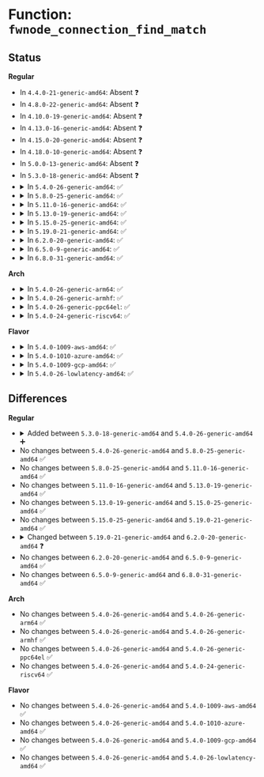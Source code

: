 # Function: <code>fwnode_connection_find_match</code>

## Status
<b>Regular</b>
<ul>
<li>
In <code>4.4.0-21-generic-amd64</code>: Absent ❓
</li>
<li>
In <code>4.8.0-22-generic-amd64</code>: Absent ❓
</li>
<li>
In <code>4.10.0-19-generic-amd64</code>: Absent ❓
</li>
<li>
In <code>4.13.0-16-generic-amd64</code>: Absent ❓
</li>
<li>
In <code>4.15.0-20-generic-amd64</code>: Absent ❓
</li>
<li>
In <code>4.18.0-10-generic-amd64</code>: Absent ❓
</li>
<li>
In <code>5.0.0-13-generic-amd64</code>: Absent ❓
</li>
<li>
In <code>5.3.0-18-generic-amd64</code>: Absent ❓
</li>
<li>
<details>
<summary>In <code>5.4.0-26-generic-amd64</code>: ✅</summary>

```c
void * fwnode_connection_find_match(struct fwnode_handle * fwnode, const char * con_id, void * data, devcon_match_fn_t match)
```

```json
{
  "name": "fwnode_connection_find_match",
  "collision_type": "Unique Global",
  "inline_type": "No",
  "funcs": [
    {
      "addr": 18446744071586215104,
      "name": "fwnode_connection_find_match",
      "external": true,
      "loc": "drivers/base/devcon.c:71",
      "file": "drivers/base/devcon.c",
      "inline": "seen, unknown",
      "caller_inline": [],
      "caller_func": [
        "drivers/base/devcon.c:device_connection_find_match"
      ]
    }
  ],
  "symbols": [
    {
      "addr": 18446744071586215104,
      "name": "fwnode_connection_find_match",
      "section": ".text",
      "bind": "STB_GLOBAL",
      "size": 321
    }
  ]
}
```
</details>
</li>
<li>
<details>
<summary>In <code>5.8.0-25-generic-amd64</code>: ✅</summary>

```c
void * fwnode_connection_find_match(struct fwnode_handle * fwnode, const char * con_id, void * data, devcon_match_fn_t match)
```

```json
{
  "name": "fwnode_connection_find_match",
  "collision_type": "Unique Global",
  "inline_type": "No",
  "funcs": [
    {
      "addr": 18446744071586980320,
      "name": "fwnode_connection_find_match",
      "external": true,
      "loc": "drivers/base/devcon.c:71",
      "file": "drivers/base/devcon.c",
      "inline": "seen, unknown",
      "caller_inline": [],
      "caller_func": [
        "drivers/base/devcon.c:device_connection_find_match"
      ]
    }
  ],
  "symbols": [
    {
      "addr": 18446744071586980320,
      "name": "fwnode_connection_find_match",
      "section": ".text",
      "bind": "STB_GLOBAL",
      "size": 326
    }
  ]
}
```
</details>
</li>
<li>
<details>
<summary>In <code>5.11.0-16-generic-amd64</code>: ✅</summary>

```c
void * fwnode_connection_find_match(struct fwnode_handle * fwnode, const char * con_id, void * data, devcon_match_fn_t match)
```

```json
{
  "name": "fwnode_connection_find_match",
  "collision_type": "Unique Global",
  "inline_type": "No",
  "funcs": [
    {
      "addr": 18446744071587062880,
      "name": "fwnode_connection_find_match",
      "external": true,
      "loc": "drivers/base/property.c:1296",
      "file": "drivers/base/property.c",
      "inline": "seen, unknown",
      "caller_inline": [],
      "caller_func": [
        "drivers/usb/roles/class.c:fwnode_usb_role_switch_get",
        "drivers/usb/roles/class.c:usb_role_switch_get"
      ]
    }
  ],
  "symbols": [
    {
      "addr": 18446744071587062880,
      "name": "fwnode_connection_find_match",
      "section": ".text",
      "bind": "STB_GLOBAL",
      "size": 578
    }
  ]
}
```
</details>
</li>
<li>
<details>
<summary>In <code>5.13.0-19-generic-amd64</code>: ✅</summary>

```c
void * fwnode_connection_find_match(struct fwnode_handle * fwnode, const char * con_id, void * data, devcon_match_fn_t match)
```

```json
{
  "name": "fwnode_connection_find_match",
  "collision_type": "Unique Global",
  "inline_type": "No",
  "funcs": [
    {
      "addr": 18446744071586946800,
      "name": "fwnode_connection_find_match",
      "external": true,
      "loc": "drivers/base/property.c:1309",
      "file": "drivers/base/property.c",
      "inline": "seen, unknown",
      "caller_inline": [],
      "caller_func": [
        "drivers/usb/roles/class.c:fwnode_usb_role_switch_get",
        "drivers/usb/roles/class.c:usb_role_switch_get"
      ]
    }
  ],
  "symbols": [
    {
      "addr": 18446744071586946800,
      "name": "fwnode_connection_find_match",
      "section": ".text",
      "bind": "STB_GLOBAL",
      "size": 627
    }
  ]
}
```
</details>
</li>
<li>
<details>
<summary>In <code>5.15.0-25-generic-amd64</code>: ✅</summary>

```c
void * fwnode_connection_find_match(struct fwnode_handle * fwnode, const char * con_id, void * data, devcon_match_fn_t match)
```

```json
{
  "name": "fwnode_connection_find_match",
  "collision_type": "Unique Global",
  "inline_type": "No",
  "funcs": [
    {
      "addr": 18446744071587511152,
      "name": "fwnode_connection_find_match",
      "external": true,
      "loc": "drivers/base/property.c:1320",
      "file": "drivers/base/property.c",
      "inline": "seen, unknown",
      "caller_inline": [],
      "caller_func": [
        "drivers/usb/roles/class.c:fwnode_usb_role_switch_get",
        "drivers/usb/roles/class.c:usb_role_switch_get"
      ]
    }
  ],
  "symbols": [
    {
      "addr": 18446744071587511152,
      "name": "fwnode_connection_find_match",
      "section": ".text",
      "bind": "STB_GLOBAL",
      "size": 608
    }
  ]
}
```
</details>
</li>
<li>
<details>
<summary>In <code>5.19.0-21-generic-amd64</code>: ✅</summary>

```c
void * fwnode_connection_find_match(struct fwnode_handle * fwnode, const char * con_id, void * data, devcon_match_fn_t match)
```

```json
{
  "name": "fwnode_connection_find_match",
  "collision_type": "Unique Global",
  "inline_type": "No",
  "funcs": [
    {
      "addr": 18446744071588838688,
      "name": "fwnode_connection_find_match",
      "external": true,
      "loc": "drivers/base/property.c:1285",
      "file": "drivers/base/property.c",
      "inline": "seen, unknown",
      "caller_inline": [],
      "caller_func": [
        "drivers/usb/roles/class.c:fwnode_usb_role_switch_get",
        "drivers/usb/roles/class.c:usb_role_switch_get"
      ]
    }
  ],
  "symbols": [
    {
      "addr": 18446744071588838688,
      "name": "fwnode_connection_find_match",
      "section": ".text",
      "bind": "STB_GLOBAL",
      "size": 174
    }
  ]
}
```
</details>
</li>
<li>
<details>
<summary>In <code>6.2.0-20-generic-amd64</code>: ✅</summary>

```c
void * fwnode_connection_find_match(const struct fwnode_handle * fwnode, const char * con_id, void * data, devcon_match_fn_t match)
```

```json
{
  "name": "fwnode_connection_find_match",
  "collision_type": "Unique Global",
  "inline_type": "No",
  "funcs": [
    {
      "addr": 18446744071590340240,
      "name": "fwnode_connection_find_match",
      "external": true,
      "loc": "drivers/base/property.c:1299",
      "file": "drivers/base/property.c",
      "inline": "seen, unknown",
      "caller_inline": [],
      "caller_func": [
        "drivers/usb/roles/class.c:fwnode_usb_role_switch_get",
        "drivers/usb/roles/class.c:usb_role_switch_get"
      ]
    }
  ],
  "symbols": [
    {
      "addr": 18446744071590340240,
      "name": "fwnode_connection_find_match",
      "section": ".text",
      "bind": "STB_GLOBAL",
      "size": 174
    }
  ]
}
```
</details>
</li>
<li>
<details>
<summary>In <code>6.5.0-9-generic-amd64</code>: ✅</summary>

```c
void * fwnode_connection_find_match(const struct fwnode_handle * fwnode, const char * con_id, void * data, devcon_match_fn_t match)
```

```json
{
  "name": "fwnode_connection_find_match",
  "collision_type": "Unique Global",
  "inline_type": "No",
  "funcs": [
    {
      "addr": 18446744071590660416,
      "name": "fwnode_connection_find_match",
      "external": true,
      "loc": "drivers/base/property.c:1360",
      "file": "drivers/base/property.c",
      "inline": "seen, unknown",
      "caller_inline": [],
      "caller_func": [
        "drivers/usb/roles/class.c:fwnode_usb_role_switch_get",
        "drivers/usb/roles/class.c:usb_role_switch_get"
      ]
    }
  ],
  "symbols": [
    {
      "addr": 18446744071590660416,
      "name": "fwnode_connection_find_match",
      "section": ".text",
      "bind": "STB_GLOBAL",
      "size": 174
    }
  ]
}
```
</details>
</li>
<li>
<details>
<summary>In <code>6.8.0-31-generic-amd64</code>: ✅</summary>

```c
void * fwnode_connection_find_match(const struct fwnode_handle * fwnode, const char * con_id, void * data, devcon_match_fn_t match)
```

```json
{
  "name": "fwnode_connection_find_match",
  "collision_type": "Unique Global",
  "inline_type": "No",
  "funcs": [
    {
      "addr": 18446744071591020944,
      "name": "fwnode_connection_find_match",
      "external": true,
      "loc": "drivers/base/property.c:1424",
      "file": "drivers/base/property.c",
      "inline": "seen, unknown",
      "caller_inline": [],
      "caller_func": [
        "drivers/usb/roles/class.c:fwnode_usb_role_switch_get",
        "drivers/usb/roles/class.c:usb_role_switch_get"
      ]
    }
  ],
  "symbols": [
    {
      "addr": 18446744071591020944,
      "name": "fwnode_connection_find_match",
      "section": ".text",
      "bind": "STB_GLOBAL",
      "size": 174
    }
  ]
}
```
</details>
</li>
</ul>
<b>Arch</b>
<ul>
<li>
<details>
<summary>In <code>5.4.0-26-generic-arm64</code>: ✅</summary>

```c
void * fwnode_connection_find_match(struct fwnode_handle * fwnode, const char * con_id, void * data, devcon_match_fn_t match)
```

```json
{
  "name": "fwnode_connection_find_match",
  "collision_type": "Unique Global",
  "inline_type": "No",
  "funcs": [
    {
      "addr": 18446603336499023240,
      "name": "fwnode_connection_find_match",
      "external": true,
      "loc": "drivers/base/devcon.c:71",
      "file": "drivers/base/devcon.c",
      "inline": "seen, unknown",
      "caller_inline": [],
      "caller_func": [
        "drivers/base/devcon.c:device_connection_find_match"
      ]
    }
  ],
  "symbols": [
    {
      "addr": 18446603336499023240,
      "name": "fwnode_connection_find_match",
      "section": ".text",
      "bind": "STB_GLOBAL",
      "size": 340
    }
  ]
}
```
</details>
</li>
<li>
<details>
<summary>In <code>5.4.0-26-generic-armhf</code>: ✅</summary>

```c
void * fwnode_connection_find_match(struct fwnode_handle * fwnode, const char * con_id, void * data, devcon_match_fn_t match)
```

```json
{
  "name": "fwnode_connection_find_match",
  "collision_type": "Unique Global",
  "inline_type": "No",
  "funcs": [
    {
      "addr": 3231584580,
      "name": "fwnode_connection_find_match",
      "external": true,
      "loc": "drivers/base/devcon.c:71",
      "file": "drivers/base/devcon.c",
      "inline": "seen, unknown",
      "caller_inline": [],
      "caller_func": [
        "drivers/base/devcon.c:device_connection_find_match"
      ]
    }
  ],
  "symbols": [
    {
      "addr": 3231584580,
      "name": "fwnode_connection_find_match",
      "section": ".text",
      "bind": "STB_GLOBAL",
      "size": 356
    }
  ]
}
```
</details>
</li>
<li>
<details>
<summary>In <code>5.4.0-26-generic-ppc64el</code>: ✅</summary>

```c
void * fwnode_connection_find_match(struct fwnode_handle * fwnode, const char * con_id, void * data, devcon_match_fn_t match)
```

```json
{
  "name": "fwnode_connection_find_match",
  "collision_type": "Unique Global",
  "inline_type": "No",
  "funcs": [
    {
      "addr": 13835058055292186192,
      "name": "fwnode_connection_find_match",
      "external": true,
      "loc": "drivers/base/devcon.c:71",
      "file": "drivers/base/devcon.c",
      "inline": "seen, unknown",
      "caller_inline": [],
      "caller_func": [
        "drivers/base/devcon.c:device_connection_find_match"
      ]
    }
  ],
  "symbols": [
    {
      "addr": 13835058055292186192,
      "name": "fwnode_connection_find_match",
      "section": ".text",
      "bind": "STB_GLOBAL",
      "size": 580
    }
  ]
}
```
</details>
</li>
<li>
<details>
<summary>In <code>5.4.0-24-generic-riscv64</code>: ✅</summary>

```c
void * fwnode_connection_find_match(struct fwnode_handle * fwnode, const char * con_id, void * data, devcon_match_fn_t match)
```

```json
{
  "name": "fwnode_connection_find_match",
  "collision_type": "Unique Global",
  "inline_type": "No",
  "funcs": [
    {
      "addr": 18446743936276390168,
      "name": "fwnode_connection_find_match",
      "external": true,
      "loc": "drivers/base/devcon.c:71",
      "file": "drivers/base/devcon.c",
      "inline": "seen, unknown",
      "caller_inline": [],
      "caller_func": [
        "drivers/base/devcon.c:device_connection_find_match"
      ]
    }
  ],
  "symbols": [
    {
      "addr": 18446743936276390168,
      "name": "fwnode_connection_find_match",
      "section": ".text",
      "bind": "STB_GLOBAL",
      "size": 278
    }
  ]
}
```
</details>
</li>
</ul>
<b>Flavor</b>
<ul>
<li>
<details>
<summary>In <code>5.4.0-1009-aws-amd64</code>: ✅</summary>

```c
void * fwnode_connection_find_match(struct fwnode_handle * fwnode, const char * con_id, void * data, devcon_match_fn_t match)
```

```json
{
  "name": "fwnode_connection_find_match",
  "collision_type": "Unique Global",
  "inline_type": "No",
  "funcs": [
    {
      "addr": 18446744071585975312,
      "name": "fwnode_connection_find_match",
      "external": true,
      "loc": "drivers/base/devcon.c:71",
      "file": "drivers/base/devcon.c",
      "inline": "seen, unknown",
      "caller_inline": [],
      "caller_func": [
        "drivers/base/devcon.c:device_connection_find_match"
      ]
    }
  ],
  "symbols": [
    {
      "addr": 18446744071585975312,
      "name": "fwnode_connection_find_match",
      "section": ".text",
      "bind": "STB_GLOBAL",
      "size": 321
    }
  ]
}
```
</details>
</li>
<li>
<details>
<summary>In <code>5.4.0-1010-azure-amd64</code>: ✅</summary>

```c
void * fwnode_connection_find_match(struct fwnode_handle * fwnode, const char * con_id, void * data, devcon_match_fn_t match)
```

```json
{
  "name": "fwnode_connection_find_match",
  "collision_type": "Unique Global",
  "inline_type": "No",
  "funcs": [
    {
      "addr": 18446744071585824576,
      "name": "fwnode_connection_find_match",
      "external": true,
      "loc": "drivers/base/devcon.c:71",
      "file": "drivers/base/devcon.c",
      "inline": "seen, unknown",
      "caller_inline": [],
      "caller_func": [
        "drivers/base/devcon.c:device_connection_find_match"
      ]
    }
  ],
  "symbols": [
    {
      "addr": 18446744071585824576,
      "name": "fwnode_connection_find_match",
      "section": ".text",
      "bind": "STB_GLOBAL",
      "size": 321
    }
  ]
}
```
</details>
</li>
<li>
<details>
<summary>In <code>5.4.0-1009-gcp-amd64</code>: ✅</summary>

```c
void * fwnode_connection_find_match(struct fwnode_handle * fwnode, const char * con_id, void * data, devcon_match_fn_t match)
```

```json
{
  "name": "fwnode_connection_find_match",
  "collision_type": "Unique Global",
  "inline_type": "No",
  "funcs": [
    {
      "addr": 18446744071586165120,
      "name": "fwnode_connection_find_match",
      "external": true,
      "loc": "drivers/base/devcon.c:71",
      "file": "drivers/base/devcon.c",
      "inline": "seen, unknown",
      "caller_inline": [],
      "caller_func": [
        "drivers/base/devcon.c:device_connection_find_match"
      ]
    }
  ],
  "symbols": [
    {
      "addr": 18446744071586165120,
      "name": "fwnode_connection_find_match",
      "section": ".text",
      "bind": "STB_GLOBAL",
      "size": 321
    }
  ]
}
```
</details>
</li>
<li>
<details>
<summary>In <code>5.4.0-26-lowlatency-amd64</code>: ✅</summary>

```c
void * fwnode_connection_find_match(struct fwnode_handle * fwnode, const char * con_id, void * data, devcon_match_fn_t match)
```

```json
{
  "name": "fwnode_connection_find_match",
  "collision_type": "Unique Global",
  "inline_type": "No",
  "funcs": [
    {
      "addr": 18446744071586273824,
      "name": "fwnode_connection_find_match",
      "external": true,
      "loc": "drivers/base/devcon.c:71",
      "file": "drivers/base/devcon.c",
      "inline": "seen, unknown",
      "caller_inline": [],
      "caller_func": [
        "drivers/base/devcon.c:device_connection_find_match"
      ]
    }
  ],
  "symbols": [
    {
      "addr": 18446744071586273824,
      "name": "fwnode_connection_find_match",
      "section": ".text",
      "bind": "STB_GLOBAL",
      "size": 321
    }
  ]
}
```
</details>
</li>
</ul>

## Differences
<b>Regular</b>
<ul>
<li>
<details>
<summary>Added between <code>5.3.0-18-generic-amd64</code> and <code>5.4.0-26-generic-amd64</code> ➕</summary>

```c
void * fwnode_connection_find_match(struct fwnode_handle * fwnode, const char * con_id, void * data, devcon_match_fn_t match)
```
</details>
</li>
<li>
No changes between <code>5.4.0-26-generic-amd64</code> and <code>5.8.0-25-generic-amd64</code> ✅
</li>
<li>
No changes between <code>5.8.0-25-generic-amd64</code> and <code>5.11.0-16-generic-amd64</code> ✅
</li>
<li>
No changes between <code>5.11.0-16-generic-amd64</code> and <code>5.13.0-19-generic-amd64</code> ✅
</li>
<li>
No changes between <code>5.13.0-19-generic-amd64</code> and <code>5.15.0-25-generic-amd64</code> ✅
</li>
<li>
No changes between <code>5.15.0-25-generic-amd64</code> and <code>5.19.0-21-generic-amd64</code> ✅
</li>
<li>
<details>
<summary>Changed between <code>5.19.0-21-generic-amd64</code> and <code>6.2.0-20-generic-amd64</code> ❓</summary>
<ul>
<li>
<b>Param type changed. </b>
<code>struct fwnode_handle * fwnode</code> ➡️ <code>const struct fwnode_handle * fwnode</code>
</li>
</ul>
</details>
</li>
<li>
No changes between <code>6.2.0-20-generic-amd64</code> and <code>6.5.0-9-generic-amd64</code> ✅
</li>
<li>
No changes between <code>6.5.0-9-generic-amd64</code> and <code>6.8.0-31-generic-amd64</code> ✅
</li>
</ul>
<b>Arch</b>
<ul>
<li>
No changes between <code>5.4.0-26-generic-amd64</code> and <code>5.4.0-26-generic-arm64</code> ✅
</li>
<li>
No changes between <code>5.4.0-26-generic-amd64</code> and <code>5.4.0-26-generic-armhf</code> ✅
</li>
<li>
No changes between <code>5.4.0-26-generic-amd64</code> and <code>5.4.0-26-generic-ppc64el</code> ✅
</li>
<li>
No changes between <code>5.4.0-26-generic-amd64</code> and <code>5.4.0-24-generic-riscv64</code> ✅
</li>
</ul>
<b>Flavor</b>
<ul>
<li>
No changes between <code>5.4.0-26-generic-amd64</code> and <code>5.4.0-1009-aws-amd64</code> ✅
</li>
<li>
No changes between <code>5.4.0-26-generic-amd64</code> and <code>5.4.0-1010-azure-amd64</code> ✅
</li>
<li>
No changes between <code>5.4.0-26-generic-amd64</code> and <code>5.4.0-1009-gcp-amd64</code> ✅
</li>
<li>
No changes between <code>5.4.0-26-generic-amd64</code> and <code>5.4.0-26-lowlatency-amd64</code> ✅
</li>
</ul>

